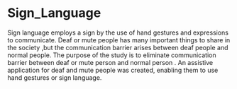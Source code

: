 # Sign_Language
Sign language employs a sign by the use of hand gestures and expressions to communicate. Deaf or mute people has many important things to share in the society ,but the communication barrier arises between deaf people and normal people.
The purpose of the study is to eliminate communication barrier between deaf or mute person and normal person . An assistive application for deaf and mute people was created, enabling them to use hand gestures or sign language. 

